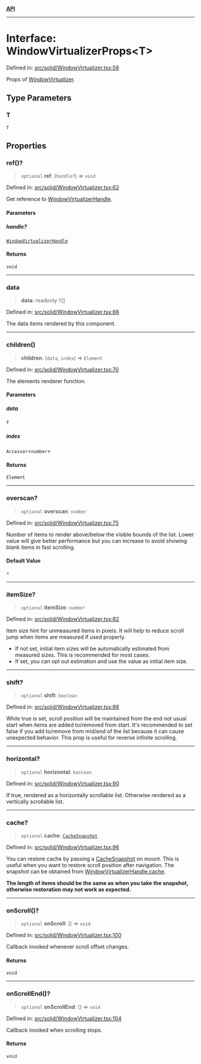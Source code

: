 [**API**](../../API.md)

***

# Interface: WindowVirtualizerProps\<T\>

Defined in: [src/solid/WindowVirtualizer.tsx:58](https://github.com/inokawa/virtua/blob/5072790752661114900e737891909dbe90b54dd0/src/solid/WindowVirtualizer.tsx#L58)

Props of [WindowVirtualizer](../functions/WindowVirtualizer.md).

## Type Parameters

### T

`T`

## Properties

### ref()?

> `optional` **ref**: (`handle?`) => `void`

Defined in: [src/solid/WindowVirtualizer.tsx:62](https://github.com/inokawa/virtua/blob/5072790752661114900e737891909dbe90b54dd0/src/solid/WindowVirtualizer.tsx#L62)

Get reference to [WindowVirtualizerHandle](WindowVirtualizerHandle.md).

#### Parameters

##### handle?

[`WindowVirtualizerHandle`](WindowVirtualizerHandle.md)

#### Returns

`void`

***

### data

> **data**: readonly `T`[]

Defined in: [src/solid/WindowVirtualizer.tsx:66](https://github.com/inokawa/virtua/blob/5072790752661114900e737891909dbe90b54dd0/src/solid/WindowVirtualizer.tsx#L66)

The data items rendered by this component.

***

### children()

> **children**: (`data`, `index`) => `Element`

Defined in: [src/solid/WindowVirtualizer.tsx:70](https://github.com/inokawa/virtua/blob/5072790752661114900e737891909dbe90b54dd0/src/solid/WindowVirtualizer.tsx#L70)

The elements renderer function.

#### Parameters

##### data

`T`

##### index

`Accessor`\<`number`\>

#### Returns

`Element`

***

### overscan?

> `optional` **overscan**: `number`

Defined in: [src/solid/WindowVirtualizer.tsx:75](https://github.com/inokawa/virtua/blob/5072790752661114900e737891909dbe90b54dd0/src/solid/WindowVirtualizer.tsx#L75)

Number of items to render above/below the visible bounds of the list. Lower value will give better performance but you can increase to avoid showing blank items in fast scrolling.

#### Default Value

```ts
4
```

***

### itemSize?

> `optional` **itemSize**: `number`

Defined in: [src/solid/WindowVirtualizer.tsx:82](https://github.com/inokawa/virtua/blob/5072790752661114900e737891909dbe90b54dd0/src/solid/WindowVirtualizer.tsx#L82)

Item size hint for unmeasured items in pixels. It will help to reduce scroll jump when items are measured if used properly.

- If not set, initial item sizes will be automatically estimated from measured sizes. This is recommended for most cases.
- If set, you can opt out estimation and use the value as initial item size.

***

### shift?

> `optional` **shift**: `boolean`

Defined in: [src/solid/WindowVirtualizer.tsx:86](https://github.com/inokawa/virtua/blob/5072790752661114900e737891909dbe90b54dd0/src/solid/WindowVirtualizer.tsx#L86)

While true is set, scroll position will be maintained from the end not usual start when items are added to/removed from start. It's recommended to set false if you add to/remove from mid/end of the list because it can cause unexpected behavior. This prop is useful for reverse infinite scrolling.

***

### horizontal?

> `optional` **horizontal**: `boolean`

Defined in: [src/solid/WindowVirtualizer.tsx:90](https://github.com/inokawa/virtua/blob/5072790752661114900e737891909dbe90b54dd0/src/solid/WindowVirtualizer.tsx#L90)

If true, rendered as a horizontally scrollable list. Otherwise rendered as a vertically scrollable list.

***

### cache?

> `optional` **cache**: [`CacheSnapshot`](../../react/interfaces/CacheSnapshot.md)

Defined in: [src/solid/WindowVirtualizer.tsx:96](https://github.com/inokawa/virtua/blob/5072790752661114900e737891909dbe90b54dd0/src/solid/WindowVirtualizer.tsx#L96)

You can restore cache by passing a [CacheSnapshot](../../react/interfaces/CacheSnapshot.md) on mount. This is useful when you want to restore scroll position after navigation. The snapshot can be obtained from [WindowVirtualizerHandle.cache](WindowVirtualizerHandle.md#cache).

**The length of items should be the same as when you take the snapshot, otherwise restoration may not work as expected.**

***

### onScroll()?

> `optional` **onScroll**: () => `void`

Defined in: [src/solid/WindowVirtualizer.tsx:100](https://github.com/inokawa/virtua/blob/5072790752661114900e737891909dbe90b54dd0/src/solid/WindowVirtualizer.tsx#L100)

Callback invoked whenever scroll offset changes.

#### Returns

`void`

***

### onScrollEnd()?

> `optional` **onScrollEnd**: () => `void`

Defined in: [src/solid/WindowVirtualizer.tsx:104](https://github.com/inokawa/virtua/blob/5072790752661114900e737891909dbe90b54dd0/src/solid/WindowVirtualizer.tsx#L104)

Callback invoked when scrolling stops.

#### Returns

`void`
